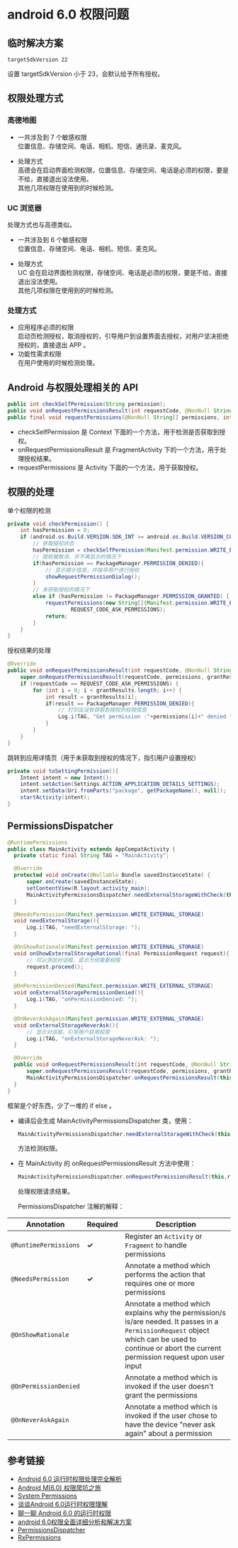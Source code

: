 # android 6.0 权限问题

## 临时解决方案

```
targetSdkVersion 22
```

设置 targetSdkVersion 小于 23，会默认给予所有授权。

## 权限处理方式

### 高德地图

- 一共涉及到 7 个敏感权限<br>
  位置信息、存储空间、电话、相机、短信、通讯录、麦克风。<br>

- 处理方式<br>
  高德会在启动界面检测权限，位置信息、存储空间、电话是必须的权限，要是不给，直接退出没法使用。<br>
  其他几项权限在使用到的时候检测。

### UC 浏览器

处理方式也与高德类似。<br>

- 一共涉及到 6 个敏感权限<br>
  位置信息、存储空间、电话、相机、短信、麦克风。<br>

- 处理方式<br>
  UC 会在启动界面检测权限，存储空间、电话是必须的权限，要是不给，直接退出没法使用。<br>
  其他几项权限在使用到的时候检测。

### 处理方式

- 应用程序必须的权限<br>
  启动页检测授权，取消授权的，引导用户到设置界面去授权，对用户坚决拒绝授权的，直接退出 APP 。
- 功能性需求权限<br>
  在用户使用的时候检测处理。

## Android 与权限处理相关的 API

```java
public int checkSelfPermission(String permission);
public void onRequestPermissionsResult(int requestCode, @NonNull String[] permissions, @NonNull int[] grantResults);
public final void requestPermissions(@NonNull String[] permissions, int requestCode);
```

- checkSelfPermission 是 Context 下面的一个方法，用于检测是否获取到授权。
- onRequestPermissionsResult 是 FragmentActivity 下的一个方法，用于处理授权结果。
- requestPermissions 是 Activity 下面的一个方法，用于获取授权。

## 权限的处理

单个权限的检测

```java
private void checkPermission() {
    int hasPermission = 0;
    if (android.os.Build.VERSION.SDK_INT >= android.os.Build.VERSION_CODES.M) {
        // 获取授权状态
        hasPermission = checkSelfPermission(Manifest.permission.WRITE_EXTERNAL_STORAGE);
        // 授权被取消，并不再显示的情况下
        if(hasPermission == PackageManager.PERMISSION_DENIED){
            // 显示提示信息，并指导用户进行授权
            showRequestPermissionDialog();
        }
        // 未获取授权的情况下
        else if (hasPermission != PackageManager.PERMISSION_GRANTED) {
            requestPermissions(new String[]{Manifest.permission.WRITE_EXTERNAL_STORAGE},
                    REQUEST_CODE_ASK_PERMISSIONS);
            return;
        }
    }
}
```

授权结果的处理

```java
@Override
public void onRequestPermissionsResult(int requestCode, @NonNull String[] permissions, @NonNull int[] grantResults) {
    super.onRequestPermissionsResult(requestCode, permissions, grantResults);
    if (requestCode == REQUEST_CODE_ASK_PERMISSIONS) {
        for (int i = 0; i < grantResults.length; i++) {
            int result = grantResults[i];
            if(result == PackageManager.PERMISSION_DENIED){
                // 打印出没有获取到授权的权限信息
                Log.i(TAG, "Get permission :"+permissions[i]+" denied ");
            }
        }
    }
}
```

跳转到应用详情页（用于未获取到授权的情况下，指引用户设置授权）

```java
private void toSettingPermission(){
    Intent intent = new Intent();
    intent.setAction(Settings.ACTION_APPLICATION_DETAILS_SETTINGS);
    intent.setData(Uri.fromParts("package", getPackageName(), null));
    startActivity(intent);
}
```

## PermissionsDispatcher

```java
@RuntimePermissions
public class MainActivity extends AppCompatActivity {
  private static final String TAG = "MainActivity";

  @Override
  protected void onCreate(@Nullable Bundle savedInstanceState) {
      super.onCreate(savedInstanceState);
      setContentView(R.layout.activity_main);
      MainActivityPermissionsDispatcher.needExternalStorageWithCheck(this);
  }

  @NeedsPermission(Manifest.permission.WRITE_EXTERNAL_STORAGE)
  void needExternalStorage(){
      Log.i(TAG, "needExternalStorage: ");
  }

  @OnShowRationale(Manifest.permission.WRITE_EXTERNAL_STORAGE)
  void onShowExternalStorageRational(final PermissionRequest request){
      // 可以添加对话框，显示为何需要权限
      request.proceed();
  }

  @OnPermissionDenied(Manifest.permission.WRITE_EXTERNAL_STORAGE)
  void onExternalStoragePermissionDenied(){
      Log.i(TAG, "onPermissionDenied: ");
  }

  @OnNeverAskAgain(Manifest.permission.WRITE_EXTERNAL_STORAGE)
  void onExternalStorageNeverAsk(){
      // 显示对话框，引导用户启用权限
      Log.i(TAG, "onExternalStorageNeverAsk: ");
  }

  @Override
  public void onRequestPermissionsResult(int requestCode, @NonNull String[] permissions, @NonNull int[] grantResults) {
      super.onRequestPermissionsResult(requestCode, permissions, grantResults);
      MainActivityPermissionsDispatcher.onRequestPermissionsResult(this,requestCode,grantResults);
  }
}
```

框架是个好东西，少了一堆的 if else 。

- 编译后会生成 MainActivityPermissionsDispatcher 类，使用：

  ```java
  MainActivityPermissionsDispatcher.needExternalStorageWithCheck(this);
  ```

  方法检测权限。

- 在 MainActivity 的 onRequestPermissionsResult 方法中使用：

  ```java
  MainActivityPermissionsDispatcher.onRequestPermissionsResult(this,requestCode,grantResults);
  ```

  处理权限请求结果。

  PermissionsDispatcher 注解的解释：

Annotation            | Required | Description
--------------------- | -------- | ----------------------------------------------------------------------------------------------------------------------------------------------------------------------------------------------------
`@RuntimePermissions` | **✓**    | Register an `Activity` or `Fragment` to handle permissions
`@NeedsPermission`    | **✓**    | Annotate a method which performs the action that requires one or more permissions
`@OnShowRationale`    |          | Annotate a method which explains why the permission/s is/are needed. It passes in a `PermissionRequest` object which can be used to continue or abort the current permission request upon user input
`@OnPermissionDenied` |          | Annotate a method which is invoked if the user doesn't grant the permissions
`@OnNeverAskAgain`    |          | Annotate a method which is invoked if the user chose to have the device "never ask again" about a permission

## 参考链接

- [Android 6.0 运行时权限处理完全解析](http://www.w2bc.com/article/101798?from=extend)
- [Android M(6.0) 权限爬坑之旅](http://www.open-open.com/lib/view/open1445671646351.html)
- [System Permissions](https://developer.android.com/guide/topics/security/permissions.html#defining)
- [谈谈Android 6.0运行时权限理解](http://www.cnblogs.com/cr330326/p/5181283.html)
- [聊一聊 Android 6.0 的运行时权限](http://www.360doc.com/content/16/0118/17/29640067_528889420.shtml)
- [android 6.0权限全面详细分析和解决方案](http://blog.csdn.net/hudashi/article/details/50775180)
- [PermissionsDispatcher](https://github.com/hotchemi/PermissionsDispatcher)
- [RxPermissions](https://github.com/tbruyelle/RxPermissions)
